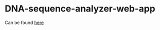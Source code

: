 # DNA-sequence-analyzer-web-app

Can be found [here](https://share.streamlit.io/mcqueg/dna-sequence-analyzer-web-app/sequence-app.py)
